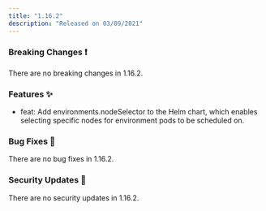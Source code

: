 ```yaml
---
title: "1.16.2"
description: "Released on 03/09/2021"
---
```


### Breaking Changes ❗

There are no breaking changes in 1.16.2.

### Features ✨

- feat: Add environments.nodeSelector to the Helm chart, which enables selecting
  specific nodes for environment pods to be scheduled on.

### Bug Fixes 🐛

There are no bug fixes in 1.16.2.

### Security Updates 🔐

There are no security updates in 1.16.2.
